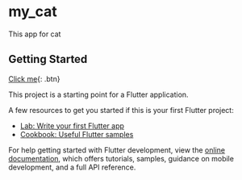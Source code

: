 # my_cat

This app for cat

## Getting Started

[Click me](https://drive.google.com/file/d/1IF7zz5id54KqnH9oyq3OlvwV0rUGHGXZ/view?usp=share_link){: .btn}

This project is a starting point for a Flutter application.

A few resources to get you started if this is your first Flutter project:

- [Lab: Write your first Flutter app](https://docs.flutter.dev/get-started/codelab)
- [Cookbook: Useful Flutter samples](https://docs.flutter.dev/cookbook)

For help getting started with Flutter development, view the
[online documentation](https://docs.flutter.dev/), which offers tutorials,
samples, guidance on mobile development, and a full API reference.
